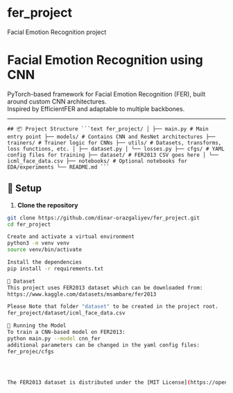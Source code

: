 # fer_project
Facial Emotion Recognition project

# Facial Emotion Recognition using CNN

PyTorch-based framework for Facial Emotion Recognition (FER), built around custom CNN architectures.  
Inspired by EfficientFER and adaptable to multiple backbones.

---


<pre><code>## 📦 Project Structure ```text fer_project/ │ ├── main.py # Main entry point ├── models/ # Contains CNN and ResNet architectures ├── trainers/ # Trainer logic for CNNs ├── utils/ # Datasets, transforms, loss functions, etc. │ ├── dataset.py │ └── losses.py ├── cfgs/ # YAML config files for training ├── dataset/ # FER2013 CSV goes here │ └── icml_face_data.csv ├── notebooks/ # Optional notebooks for EDA/experiments └── README.md ``` </code></pre>

## 🔧 Setup

1. **Clone the repository**

```bash
git clone https://github.com/dinar-orazgaliyev/fer_project.git
cd fer_project

Create and activate a virtual environment
python3 -m venv venv
source venv/bin/activate

Install the dependencies
pip install -r requirements.txt

📁 Dataset
This project uses FER2013 dataset which can be downloaded from:
https://www.kaggle.com/datasets/msambare/fer2013

Please Note that folder "dataset" to be created in the project root.
fer_project/dataset/icml_face_data.csv

🚀 Running the Model
To train a CNN-based model on FER2013:
python main.py --model cnn_fer
additional parameters can be changed in the yaml config files:
fer_projec/cfgs




The FER2013 dataset is distributed under the [MIT License](https://opensource.org/licenses/MIT).  




